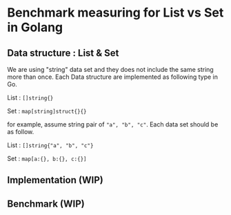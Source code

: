 # Benchmark measuring for List vs Set in Golang

## Data structure : List & Set

We are using "string" data set and they does not include the same string more than once. Each Data structure are implemented as following type in Go.

List : `[]string{}`

Set : `map[string]struct{}{}`

for example, assume string pair of `"a", "b", "c"`. Each data set should be as follow.

List : `[]string{"a", "b", "c"}`

Set : `map[a:{}, b:{}, c:{}]`

## Implementation (WIP)

## Benchmark (WIP)